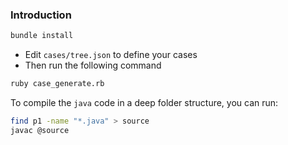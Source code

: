 ### Introduction

```sh
bundle install
```

- Edit `cases/tree.json` to define your cases
- Then run the following command

```sh
ruby case_generate.rb
```

To compile the `java` code in a deep folder structure, you can run:

```sh
find p1 -name "*.java" > source
javac @source  
```
